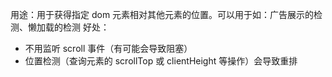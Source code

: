 用途：用于获得指定 dom 元素相对其他元素的位置。可以用于如：广告展示的检测、懒加载的检测
好处：
- 不用监听 scroll 事件（有可能会导致阻塞）
- 位置检测（查询元素的 scrollTop 或 clientHeight 等操作）会导致重排
